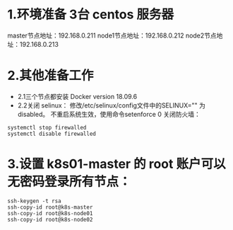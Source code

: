 # 1.环境准备 3台 centos 服务器
master节点地址：192.168.0.211
node1节点地址：192.168.0.212
node2节点地址：192.168.0.213
# 2.其他准备工作
- 2.1三个节点都安装 Docker version 18.09.6
- 2.2关闭 selinux：
修改/etc/selinux/config文件中的SELINUX="" 为 disabled。
不重启系统生效，使用命令setenforce 0
关闭防火墙：
```
systemctl stop firewalled
systemctl disable firewalled
```
# 3.设置 k8s01-master 的 root 账户可以无密码登录所有节点：
```
ssh-keygen -t rsa
ssh-copy-id root@k8s-master
ssh-copy-id root@k8s-node01
ssh-copy-id root@k8s-node02
```
